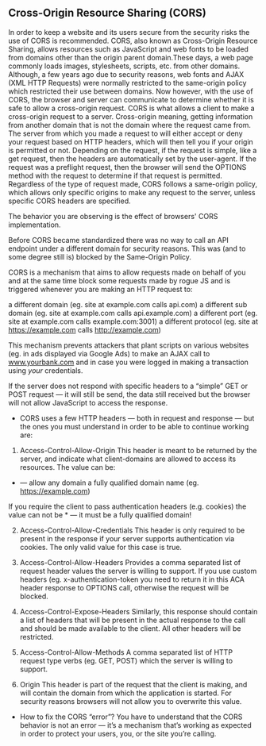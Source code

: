 ## Cross-Origin Resource Sharing (CORS)

In order to keep a website and its users secure from the security risks the use of CORS is recommended.
CORS, also known as Cross-Origin Resource Sharing, allows resources such as JavaScript and web fonts to be loaded from domains other than the origin parent domain.These days, a web page commonly loads images, stylesheets, scripts, etc. from other domains. Although, a few years ago due to security reasons, web fonts and AJAX (XML HTTP Requests) were normally restricted to the same-origin policy which restricted their use between domains. Now however, with the use of CORS, the browser and server can communicate to determine whether it is safe to allow a cross-origin request.
CORS is what allows a client to make a cross-origin request to a server. Cross-origin meaning, getting information from another domain that is not the domain where the request came from. The server from which you made a request to will either accept or deny your request based on HTTP headers, which will then tell you if your origin is permitted or not. Depending on the request, if the request is simple, like a get request, then the headers are automatically set by the user-agent. If the request was a preflight request, then the browser will send the OPTIONS method with the request to determine if that request is permitted. Regardless of the type of request made, CORS follows a same-origin policy, which allows only specific origins to make any request to the server, unless specific CORS headers are specified.

The behavior you are observing is the effect of browsers' CORS implementation.

Before CORS became standardized there was no way to call an API endpoint under a different domain for security reasons. This was (and to some degree still is) blocked by the Same-Origin Policy.

CORS is a mechanism that aims to allow requests made on behalf of you and at the same time block some requests made by rogue JS and is triggered whenever you are making an HTTP request to:

a different domain (eg. site at example.com calls api.com)
a different sub domain (eg. site at example.com calls api.example.com)
a different port (eg. site at example.com calls example.com:3001)
a different protocol (eg. site at https://example.com calls http://example.com)

This mechanism prevents attackers that plant scripts on various websites (eg. in ads displayed via Google Ads) to make an AJAX call to www.yourbank.com and in case you were logged in making a transaction using *your* credentials.

If the server does not respond with specific headers to a “simple” GET or POST request — it will still be send, the data still received but the browser will not allow JavaScript to access the response.

- CORS uses a few HTTP headers — both in request and response — but the ones you must understand in order to be able to continue working are:

1.  Access-Control-Allow-Origin
This header is meant to be returned by the server, and indicate what client-domains are allowed to access its resources. The value can be:

* — allow any domain
a fully qualified domain name (eg. https://example.com)

If you require the client to pass authentication headers (e.g. cookies) the value can not be * — it must be a fully qualified domain!

2. Access-Control-Allow-Credentials
This header is only required to be present in the response if your server supports authentication via cookies. The only valid value for this case is true.

3. Access-Control-Allow-Headers
Provides a comma separated list of request header values the server is willing to support. If you use custom headers (eg. x-authentication-token you need to return it in this ACA header response to OPTIONS call, otherwise the request will be blocked.

4. Access-Control-Expose-Headers
Similarly, this response should contain a list of headers that will be present in the actual response to the call and should be made available to the client. All other headers will be restricted.

5. Access-Control-Allow-Methods
A comma separated list of HTTP request type verbs (eg. GET, POST) which the server is willing to support.

6. Origin
This header is part of the request that the client is making, and will contain the domain from which the application is started. For security reasons browsers will not allow you to overwrite this value.

- How to fix the CORS “error”?
You have to understand that the CORS behavior is not an error — it’s a mechanism that’s working as expected in order to protect your users, you, or the site you’re calling.